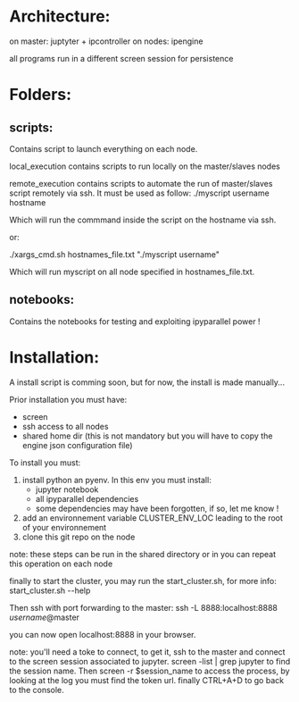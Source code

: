 Architecture:
=============

on master: juptyter + ipcontroller
on nodes: ipengine

all programs run in a different screen session for persistence

Folders:
========

scripts:
--------

Contains script to launch everything on each node.

local\_execution contains scripts to run locally on the master/slaves nodes

remote\_execution contains scripts to automate the run of master/slaves script remotely via ssh. It must be used as follow:
./myscript username hostname

Which will run the commmand inside the script on the hostname via ssh.

or:

./xargs\_cmd.sh hostnames\_file.txt "./myscript username"

Which will run myscript on all node specified in hostnames\_file.txt.

notebooks:
----------

Contains the notebooks for testing and exploiting ipyparallel power !

Installation:
=============

A install script is comming soon, but for now, the install is made manually...

Prior installation you must have:
 - screen
 - ssh access to all nodes
 - shared home dir (this is not mandatory but you will have to copy the engine json configuration file)

To install you must:
 1. install python an pyenv. In this env you must install:
    - jupyter notebook
    - all ipyparallel dependencies
    - some dependencies may have been forgotten, if so, let me know !
 2. add an environnement variable CLUSTER\_ENV\_LOC leading to the root of your environnement
 3. clone this git repo on the node

note: these steps can be run in the shared directory or in you can repeat this operation on each node

finally to start the cluster, you may run the start\_cluster.sh, for more info: start\_cluster.sh --help

Then ssh with port forwarding to the master:
ssh -L 8888:localhost:8888 $username@$master

you can now open localhost:8888 in your browser.

note: you'll need a toke to connect, to get it, ssh to the master and connect to the screen session associated to jupyter. screen -list | grep jupyter to find the session name. Then screen -r $session\_name to access the process, by looking at the log you must find the token url. finally CTRL+A+D to go back to the console.
